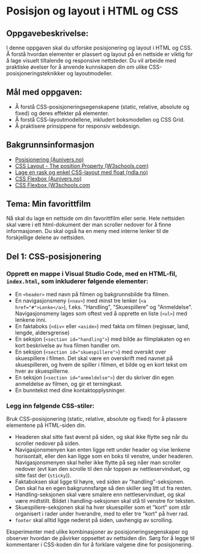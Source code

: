 # Posisjon og layout i HTML og CSS

## Oppgavebeskrivelse:

I denne oppgaven skal du utforske posisjonering og layout i HTML og CSS. Å forstå hvordan elementer er plassert og layout på en nettside er viktig for å lage visuelt tiltalende og responsive nettsteder. Du vil arbeide med praktiske øvelser for å anvende kunnskapen din om ulike CSS-posisjoneringsteknikker og layoutmodeller.

## Mål med oppgaven:

- Å forstå CSS-posisjoneringsegenskapene (static, relative, absolute og fixed) og deres effekter på elementer.
- Å forstå CSS-layoutmodellene, inkludert boksmodellen og CSS Grid.
- Å praktisere prinsippene for responsiv webdesign.

## Bakgrunnsinformasjon
- [Posisjonering (Aunivers.no)](https://innhold.aunivers.no/fagpakker/realfag/informasjonsteknologi-1-2/it-1/2-nettsider-med-html-og-css/2e-posisjonering-og-css-flexbox/posisjonering)
- [CSS Layout - The position Property (W3schools.com)](https://www.w3schools.com/css/css_positioning.asp)
- [Lage en rask og enkel CSS-layout med float (ndla.no)](https://ndla.no/subject:1:1352b19e-e706-4480-a728-c6b0a57ba8ae/topic:1:f7b88f8c-5f2f-4ea8-bdcf-1bd4811c37b3/topic:1:df9278b0-7252-4a62-a39c-3107d7f319f1/resource:c8e50788-7ef0-4a32-ba89-d882a8e25451)
- [CSS Flexbox (Aunivers.no)](https://innhold.aunivers.no/fagpakker/realfag/informasjonsteknologi-1-2/it-1/2-nettsider-med-html-og-css/2e-posisjonering-og-css-flexbox/css-flexbox)
- [CSS Flexbox (W3schools.com](https://www.w3schools.com/css/css3_flexbox.asp)




## Tema: Min favorittfilm

Nå skal du lage en nettside om din favorittfilm eller serie. Hele nettsiden skal være i ett html-dokument der man scroller nedover for å finne informasjonen. Du skal også ha en meny med interne lenker til de forskjellige delene av nettsiden.

## Del 1: CSS-posisjonering

### Opprett en mappe i Visual Studio Code, med en HTML-fil, `index.html`, som inkluderer følgende elementer:

- En `<header>` med navn på filmen og bakgrunnsbilde fra filmen.
- En navigasjonsmeny (`<nav>`) med minst tre lenker (`<a href="#">Lenke</a>`), f.eks. "Handling", "Skuespillere" og "Anmeldelse". Navigasjonsmeny lages som oftest ved å opprette en liste (`<ul>`) med lenkene inni.
- En faktaboks (`<div>` eller `<aside>`) med fakta om filmen (regissør, land, lengde, aldersgrense)
- En seksjon (`<section id="handling">`) med bilde av filmplakaten og en kort beskrivelse av hva filmen handler om.
- En seksjon (`<section id="skuespillere">`) med oversikt over skuespillere i filmen. Det skal være en overskrift med navnet på skuespilleren, og hvem de spiller i filmen, et bilde og en kort tekst om hver av skuespillerne.
- En seksjon (`<section id="anmeldelse">`) der du skriver din egen anmeldelse av filmen, og gir et terningkast.
- En bunntekst med dine kontaktopplysninger.

### Legg inn følgende CSS-stiler:

Bruk CSS-posisjonering (static, relative, absolute og fixed) for å plassere elementene på HTML-siden din.
- Headeren skal sitte fast øverst på siden, og skal ikke flytte seg når du scroller nedover på siden.
- Navigasjonsmenyen kan enten ligge rett under header og vise lenkene horisontalt, eller den kan ligge som en boks til venstre, under headeren. Navigasjonsmenyen skal heller ikke flytte på seg nåer man scroller nedover (evt kan den scrolle til den når toppen av nettleservinduet, og sitte fast der (`sticky`)).
- Faktaboksen skal ligge til høyre, ved siden av "handling"-seksjonen. Den skal ha en egen bakgrunnsfarge så den skiller seg litt ut fra resten.
- Handling-seksjonen skal være smalere enn nettleservinduet, og skal være midtstilt. Bildet i handling-seksjonen skal stå til venstre for teksten.
- Skuespillere-seksjonen skal ha hver skuespiller som et "kort" som står organisert i rader under hverandre, med to eller tre "kort" på hver rad.
- `footer` skal alltid ligge nederst på siden, uavhengig av scrolling. 


Eksperimenter med ulike kombinasjoner av posisjoneringsegenskaper og observer hvordan de påvirker oppsettet av nettsiden din.
Sørg for å legge til kommentarer i CSS-koden din for å forklare valgene dine for posisjonering.
